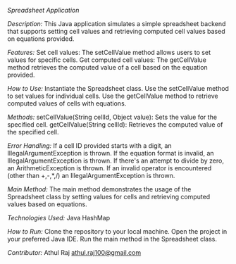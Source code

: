 *Spreadsheet Application*

*Description:*
This Java application simulates a simple spreadsheet backend that supports setting cell values and retrieving computed cell values based on equations provided.

*Features:*
Set cell values: The setCellValue method allows users to set values for specific cells.
Get computed cell values: The getCellValue method retrieves the computed value of a cell based on the equation provided.

*How to Use:*
Instantiate the Spreadsheet class.
Use the setCellValue method to set values for individual cells.
Use the getCellValue method to retrieve computed values of cells with equations.

*Methods:*
setCellValue(String cellId, Object value): Sets the value for the specified cell.
getCellValue(String cellId): Retrieves the computed value of the specified cell.

*Error Handling:*
If a cell ID provided starts with a digit, an IllegalArgumentException is thrown.
If the equation format is invalid, an IllegalArgumentException is thrown.
If there's an attempt to divide by zero, an ArithmeticException is thrown.
If an invalid operator is encountered (other than +,-,*,/) an IllegalArgumentException is thrown.

*Main Method:*
The main method demonstrates the usage of the Spreadsheet class by setting values for cells and retrieving computed values based on equations.

*Technologies Used:*
Java
HashMap

*How to Run:*
Clone the repository to your local machine.
Open the project in your preferred Java IDE.
Run the main method in the Spreadsheet class.

*Contributor:*
Athul Raj
athul.raj100@gmail.com
